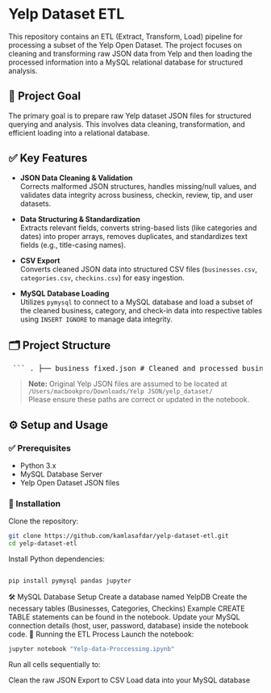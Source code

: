 # Yelp Dataset ETL

This repository contains an ETL (Extract, Transform, Load) pipeline for processing a subset of the Yelp Open Dataset. The project focuses on cleaning and transforming raw JSON data from Yelp and then loading the processed information into a MySQL relational database for structured analysis.

## 📌 Project Goal

The primary goal is to prepare raw Yelp dataset JSON files for structured querying and analysis. This involves data cleaning, transformation, and efficient loading into a relational database.

## ✅ Key Features

- **JSON Data Cleaning & Validation**  
  Corrects malformed JSON structures, handles missing/null values, and validates data integrity across business, checkin, review, tip, and user datasets.

- **Data Structuring & Standardization**  
  Extracts relevant fields, converts string-based lists (like categories and dates) into proper arrays, removes duplicates, and standardizes text fields (e.g., title-casing names).

- **CSV Export**  
  Converts cleaned JSON data into structured CSV files (`businesses.csv`, `categories.csv`, `checkins.csv`) for easy ingestion.

- **MySQL Database Loading**  
  Utilizes `pymysql` to connect to a MySQL database and load a subset of the cleaned business, category, and check-in data into respective tables using `INSERT IGNORE` to manage data integrity.

## 🗂️ Project Structure

<pre> ``` . ├── business_fixed.json # Cleaned and processed business data ├── checkin_fixed.json # Cleaned and processed check-in data ├── review_fixed.json # Cleaned and processed review data ├── tip_fixed.json # Cleaned and processed tip data ├── user_fixed.json # Cleaned and processed user data ├── extracted_business_data.json # Intermediate extracted business data ├── businesses.csv # CSV for core business information ├── categories.csv # CSV for business categories ├── checkins.csv # CSV for check-in records └── 21F-9132 kamla safdar.ipynb # Main Jupyter Notebook with ETL logic ``` </pre>


> **Note:** Original Yelp JSON files are assumed to be located at  
`/Users/macbookpro/Downloads/Yelp JSON/yelp_dataset/`  
Please ensure these paths are correct or updated in the notebook.

## ⚙️ Setup and Usage

### ✅ Prerequisites

- Python 3.x
- MySQL Database Server
- Yelp Open Dataset JSON files

### 🔧 Installation

Clone the repository:

```bash
git clone https://github.com/kamlasafdar/yelp-dataset-etl.git
cd yelp-dataset-etl

```


Install Python dependencies:
```bash

pip install pymysql pandas jupyter
```


🛠️ MySQL Database Setup
Create a database named YelpDB
Create the necessary tables (Businesses, Categories, Checkins)
Example CREATE TABLE statements can be found in the notebook.
Update your MySQL connection details (host, user, password, database) inside the notebook code.
🚀 Running the ETL Process
Launch the notebook:
```bash
jupyter notebook "Yelp-data-Proccessing.ipynb"
```

Run all cells sequentially to:

Clean the raw JSON
Export to CSV
Load data into your MySQL database







